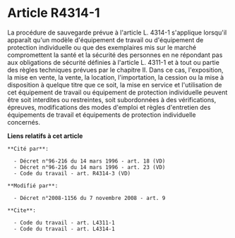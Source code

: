 # Article R4314-1

La procédure de sauvegarde prévue à l'article L. 4314-1 s'applique lorsqu'il apparaît qu'un modèle d'équipement de travail ou
d'équipement de protection individuelle ou que des exemplaires mis sur le marché compromettent la santé et la sécurité des
personnes en ne répondant pas aux obligations de sécurité définies à l'article L. 4311-1 et à tout ou partie des règles
techniques prévues par le chapitre II. Dans ce cas, l'exposition, la mise en vente, la vente, la location, l'importation, la
cession ou la mise à disposition à quelque titre que ce soit, la mise en service et l'utilisation de cet équipement de
travail ou équipement de protection individuelle peuvent être soit interdites ou restreintes, soit subordonnées à des
vérifications, épreuves, modifications des modes d'emploi et règles d'entretien des équipements de travail et équipements de
protection individuelle concernés.

**Liens relatifs à cet article**

	**Cité par**:

	  - Décret n°96-216 du 14 mars 1996 - art. 18 (VD)
	  - Décret n°96-216 du 14 mars 1996 - art. 23 (VD)
	  - Code du travail - art. R4314-3 (VD)

	**Modifié par**:

	  - Décret n°2008-1156 du 7 novembre 2008 - art. 9

	**Cite**:

	  - Code du travail - art. L4311-1
	  - Code du travail - art. L4314-1
